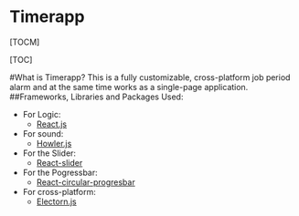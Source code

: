 # Timerapp



[TOCM]

[TOC]

#What is Timerapp?
This is a fully customizable, cross-platform job period alarm and at the same time works as a single-page application.
##Frameworks, Libraries and Packages Used:
- For Logic: 
	- [React.js](https://reactjs.org/ "React.js")
- For sound: 
	- [Howler.js](https://howlerjs.com/ "Howler.js") 
- For the Slider: 
	- [React-slider](https://www.npmjs.com/package/react-slider "React-slider")
- For the Pogressbar:
	-  [React-circular-progresbar](https://www.npmjs.com/package/react-circular-progressbar "React-circular-progresbar")
- For cross-platform:
	- [Electorn.js](https://www.electronjs.org/ "Electorn.js")